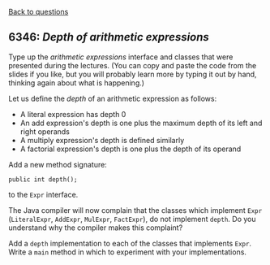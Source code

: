 [Back to questions](../../README.md)

## 6346: *Depth of arithmetic expressions*

Type up the *arithmetic expressions* interface and classes that were presented during the lectures.  (You can copy and paste the
code from the slides if you like, but you will probably learn more by
typing it out by hand, thinking again about what is happening.)

Let us define the *depth* of an arithmetic expression as follows:

* A literal expression has depth 0
* An add expression's depth is one plus the maximum depth of its left and right operands
* A multiply expression's depth is defined similarly
* A factorial expression's depth is one plus the depth of its operand

Add a new method signature:

```
public int depth();
```

to the `Expr` interface.

The Java compiler will now complain that the classes which implement
`Expr` (`LiteralExpr`, `AddExpr`,
`MulExpr`, `FactExpr`), do not implement
`depth`.  Do you understand why the compiler makes this
complaint?

Add a `depth` implementation to each of the classes that
implements `Expr`.  Write a `main` method in which
to experiment with your implementations.